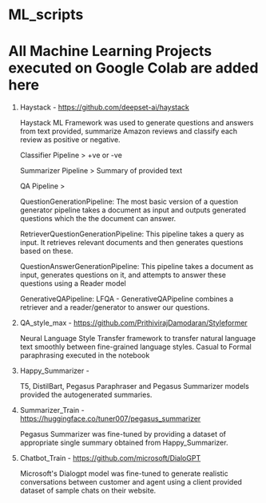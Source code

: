 # ML_scripts
All Machine Learning Projects executed on Google Colab are added here
=
1. Haystack - https://github.com/deepset-ai/haystack

   Haystack ML Framework was used to generate questions and answers from text provided, summarize Amazon reviews and classify each review as positive or negative.

   Classifier Pipeline > +ve or -ve

   Summarizer Pipeline > Summary of provided text

   QA Pipeline > 

   QuestionGenerationPipeline: The most basic version of a question generator pipeline takes a document as input and outputs generated questions which the the                                                 document can answer.
              
   RetrieverQuestionGenerationPipeline: This pipeline takes a query as input. It retrieves relevant documents and then generates questions based on these.

   QuestionAnswerGenerationPipeline: This pipeline takes a document as input, generates questions on it, and attempts to answer these questions using a Reader model

   GenerativeQAPipeline: LFQA - GenerativeQAPipeline combines a retriever and a reader/generator to answer our questions.



2. QA_style_max - https://github.com/PrithivirajDamodaran/Styleformer

   Neural Language Style Transfer framework to transfer natural language text smoothly between fine-grained language styles.
   Casual to Formal paraphrasing executed in the notebook



3. Happy_Summarizer - 

   T5, DistilBart, Pegasus Paraphraser and Pegasus Summarizer models provided the autogenerated summaries.



4. Summarizer_Train - https://huggingface.co/tuner007/pegasus_summarizer

   Pegasus Summarizer was fine-tuned by providing a dataset of appropriate single summary obtained from Happy_Summarizer.



5. Chatbot_Train - https://github.com/microsoft/DialoGPT

   Microsoft's Dialogpt model was fine-tuned to generate realistic conversations between customer and agent using a client provided dataset of sample chats on their website.
